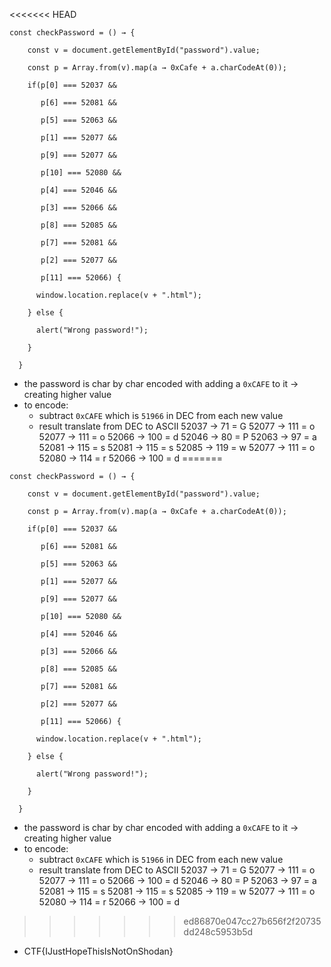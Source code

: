 <<<<<<< HEAD
```
const checkPassword = () → {

    const v = document.getElementById("password").value;

    const p = Array.from(v).map(a → 0xCafe + a.charCodeAt(0));

    if(p[0] === 52037 &&

       p[6] === 52081 &&

       p[5] === 52063 &&

       p[1] === 52077 &&

       p[9] === 52077 &&

       p[10] === 52080 &&

       p[4] === 52046 &&

       p[3] === 52066 &&

       p[8] === 52085 &&

       p[7] === 52081 &&

       p[2] === 52077 &&

       p[11] === 52066) {

      window.location.replace(v + ".html");

    } else {

      alert("Wrong password!");

    }

  }
```

- the password is char by char encoded with adding a `0xCAFE` to it → creating higher value
- to encode:
	- subtract `0xCAFE` which is `51966` in DEC from each new value
	- result translate from DEC to ASCII
52037	→ 71 = G
52077	→ 111 = o
52077	 → 111 = o
52066	→ 100 = d
52046	→ 80 = P
52063	→ 97 = a
52081	→ 115 = s
52081	→ 115 = s
52085	→ 119 = w
52077	→ 111 = o
52080	→ 114 = r
52066	→ 100 = d
=======
```
const checkPassword = () → {

    const v = document.getElementById("password").value;

    const p = Array.from(v).map(a → 0xCafe + a.charCodeAt(0));

    if(p[0] === 52037 &&

       p[6] === 52081 &&

       p[5] === 52063 &&

       p[1] === 52077 &&

       p[9] === 52077 &&

       p[10] === 52080 &&

       p[4] === 52046 &&

       p[3] === 52066 &&

       p[8] === 52085 &&

       p[7] === 52081 &&

       p[2] === 52077 &&

       p[11] === 52066) {

      window.location.replace(v + ".html");

    } else {

      alert("Wrong password!");

    }

  }
```

- the password is char by char encoded with adding a `0xCAFE` to it → creating higher value
- to encode:
	- subtract `0xCAFE` which is `51966` in DEC from each new value
	- result translate from DEC to ASCII
52037	→ 71 = G
52077	→ 111 = o
52077	 → 111 = o
52066	→ 100 = d
52046	→ 80 = P
52063	→ 97 = a
52081	→ 115 = s
52081	→ 115 = s
52085	→ 119 = w
52077	→ 111 = o
52080	→ 114 = r
52066	→ 100 = d
>>>>>>> ed86870e047cc27b656f2f20735dd248c5953b5d
- CTF{IJustHopeThisIsNotOnShodan}